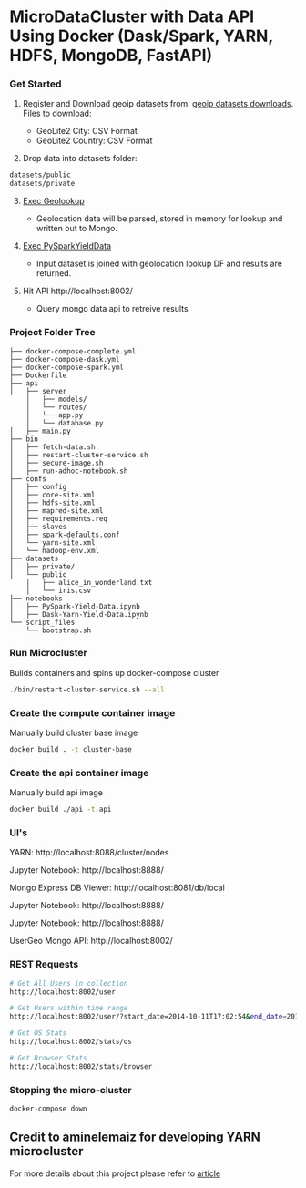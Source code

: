 # MicroDataCluster with Data API Using Docker (Dask/Spark, YARN, HDFS, MongoDB, FastAPI)

### Get Started
1. Register and Download geoip datasets from:
[geoip datasets downloads](https://www.maxmind.com/en/accounts/*/geoip/downloads). Files to download:
   - GeoLite2 City: CSV Format	
   - GeoLite2 Country: CSV Format	

2. Drop data into datasets folder:
```bash
datasets/public
datasets/private
```

3. [Exec Geolookup](https://github.com/seanglynn/micro-cluster-lab/blob/master/notebooks/GeoLookup.ipynb)
   - Geolocation data will be parsed, stored in memory for lookup and written out to Mongo.

4. [Exec PySparkYieldData](https://github.com/seanglynn/micro-cluster-lab/blob/master/notebooks/PySparkYieldData.ipynb)
   - Input dataset is joined with geolocation lookup DF and results are returned.

5. Hit API http://localhost:8002/
   - Query mongo data api to retreive results

### Project Folder Tree

```
├── docker-compose-complete.yml
├── docker-compose-dask.yml
├── docker-compose-spark.yml
├── Dockerfile
├── api
│   ├── server
    │   ├── models/
    │   └── routes/
    │   └── app.py
    │   └── database.py
│   ├── main.py
├── bin
│   ├── fetch-data.sh
│   ├── restart-cluster-service.sh
│   ├── secure-image.sh
│   ├── run-adhoc-notebook.sh
├── confs
│   ├── config
│   ├── core-site.xml
│   ├── hdfs-site.xml
│   ├── mapred-site.xml
│   ├── requirements.req
│   ├── slaves
│   ├── spark-defaults.conf
│   └── yarn-site.xml
│   └── hadoop-env.xml
├── datasets
│   ├── private/
│   └── public
    │   ├── alice_in_wonderland.txt
    │   └── iris.csv
├── notebooks
│   ├── PySpark-Yield-Data.ipynb
│   ├── Dask-Yarn-Yield-Data.ipynb
└── script_files
    └── bootstrap.sh
```

### Run Microcluster
Builds containers and spins up docker-compose cluster
```bash
./bin/restart-cluster-service.sh --all
```

### Create the compute container image
Manually build cluster base image
```bash
docker build . -t cluster-base
```

### Create the api container image
Manually build api image
```bash
docker build ./api -t api
```

### UI's

YARN:
http://localhost:8088/cluster/nodes

Jupyter Notebook:
http://localhost:8888/

Mongo Express DB Viewer:
http://localhost:8081/db/local

Jupyter Notebook:
http://localhost:8888/

Jupyter Notebook:
http://localhost:8888/

UserGeo Mongo API:
http://localhost:8002/


### REST Requests

```bash
# Get All Users in collection
http://localhost:8002/user

# Get Users within time range
http://localhost:8002/user/?start_date=2014-10-11T17:02:54&end_date=2014-10-12T17:02:55

# Get OS Stats
http://localhost:8002/stats/os

# Get Browser Stats
http://localhost:8002/stats/browser


```


### Stopping the micro-cluster

```bash
docker-compose down
```


## Credit to aminelemaiz for developing YARN microcluster

For more details about this project please refer to [article](https://lemaizi.com/blog/creating-your-own-micro-cluster-lab-using-docker-to-experiment-with-spark-dask-on-yarn/)
